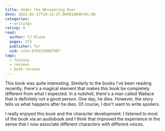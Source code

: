 ```yaml
---
title: Under the Whispering Door
date: 2022-02-17T19:15:27.009814848+01:00
categories:
  - writings
rating: 4
read:
  author: TJ Klune
  pages: 373
  publisher: Tor
  uid: isbn:9781529087987
tags:
  - fantasy
  - reviews
  - book reviews
---
```


This book was quite interesting. Similarly to the books I've been reading recently, there's a magical element that makes this book be completely different from what I expected. In a nutshell, there's a man called Wallace that is definitely not a good person. One day, he dies. However, the story tells us what happens after he dies. Of course, I don't want to write spoilers.

<!--more-->

I really enjoyed this book and the character development. I listened to most of the book via an audiobook and I think that improved the experience in the sense that I now associate different characters with different voices.
